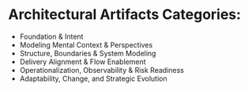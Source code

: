 # Architectural Artifacts Categories:

- Foundation & Intent
- Modeling Mental Context & Perspectives
- Structure, Boundaries & System Modeling
- Delivery Alignment & Flow Enablement
- Operationalization, Observability & Risk Readiness
- Adaptability, Change, and Strategic Evolution

<!-- 
Walk through the agenda by explaining that each section represents a key area of architectural concern. Let the audience know that we'll explore not just what artifacts exist, but how and why they are used—how they reinforce the responsibilities of the architect across different tiers of practice.
-->
